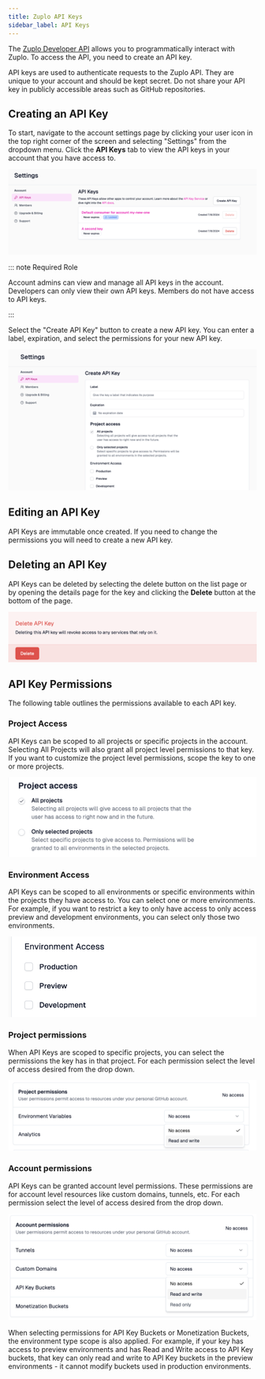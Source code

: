 ```yaml
---
title: Zuplo API Keys
sidebar_label: API Keys
---
```


The [Zuplo Developer API](https://dev.zuplo.com) allows you to programmatically
interact with Zuplo. To access the API, you need to create an API key.

API keys are used to authenticate requests to the Zuplo API. They are unique to
your account and should be kept secret. Do not share your API key in publicly
accessible areas such as GitHub repositories.

## Creating an API Key

To start, navigate to the account settings page by clicking your user icon in
the top right corner of the screen and selecting "Settings" from the dropdown
menu. Click the **API Keys** tab to view the API keys in your account that you
have access to.

![API Keys](../../../public/media/zuplo-api-keys/image.png)

::: note Required Role

Account admins can view and manage all API keys in the account. Developers can
only view their own API keys. Members do not have access to API keys.

:::

Select the "Create API Key" button to create a new API key. You can enter a
label, expiration, and select the permissions for your new API key.

<EnterpriseFeature name="Fine-grained API Key Management" />

![Create API Key](../../../public/media/zuplo-api-keys/image-1.png)

## Editing an API Key

API Keys are immutable once created. If you need to change the permissions you
will need to create a new API key.

## Deleting an API Key

API Keys can be deleted by selecting the delete button on the list page or by
opening the details page for the key and clicking the **Delete** button at the
bottom of the page.

![Delete API Key](../../../public/media/zuplo-api-keys/image-2.png)

## API Key Permissions

<EnterpriseFeature name="Fine-grained API Key Management" />

The following table outlines the permissions available to each API key.

### Project Access

API Keys can be scoped to all projects or specific projects in the account.
Selecting All Projects will also grant all project level permissions to that
key. If you want to customize the project level permissions, scope the key to
one or more projects.

![Project Access](../../../public/media/zuplo-api-keys/image-3.png)

### Environment Access

API Keys can be scoped to all environments or specific environments within the
projects they have access to. You can select one or more environments. For
example, if you want to restrict a key to only have access to only access
preview and development environments, you can select only those two
environments.

![Environment Access](../../../public/media/zuplo-api-keys/image-4.png)

### Project permissions

When API Keys are scoped to specific projects, you can select the permissions
the key has in that project. For each permission select the level of access
desired from the drop down.

![Project permissions](../../../public/media/zuplo-api-keys/image-5.png)

### Account permissions

API Keys can be granted account level permissions. These permissions are for
account level resources like custom domains, tunnels, etc. For each permission
select the level of access desired from the drop down.

![Account permissions](../../../public/media/zuplo-api-keys/image-6.png)

When selecting permissions for API Key Buckets or Monetization Buckets, the
environment type scope is also applied. For example, if your key has access to
preview environments and has Read and Write access to API Key buckets, that key
can only read and write to API Key buckets in the preview environments - it
cannot modify buckets used in production environments.
